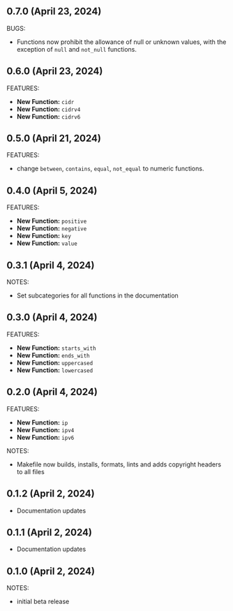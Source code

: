 ## 0.7.0 (April 23, 2024)

BUGS:
* Functions now prohibit the allowance of null or unknown values, with the exception of `null` and `not_null` functions.

## 0.6.0 (April 23, 2024)

FEATURES:

* **New Function:** `cidr`
* **New Function:** `cidrv4`
* **New Function:** `cidrv6`

## 0.5.0 (April 21, 2024)

FEATURES:

* change `between`, `contains`, `equal`, `not_equal` to numeric functions.

## 0.4.0 (April 5, 2024)

FEATURES:

* **New Function:** `positive`
* **New Function:** `negative`
* **New Function:** `key`
* **New Function:** `value`

## 0.3.1 (April 4, 2024)

NOTES:

* Set subcategories for all functions in the documentation

## 0.3.0 (April 4, 2024)

FEATURES:

* **New Function:** `starts_with`
* **New Function:** `ends_with`
* **New Function:** `uppercased`
* **New Function:** `lowercased`

## 0.2.0 (April 4, 2024)

FEATURES:

* **New Function:** `ip`
* **New Function:** `ipv4`
* **New Function:** `ipv6`

NOTES:

* Makefile now builds, installs, formats, lints and adds copyright headers to all files

## 0.1.2 (April 2, 2024)

* Documentation updates

## 0.1.1 (April 2, 2024)

* Documentation updates

## 0.1.0 (April 2, 2024)

NOTES:

* initial beta release
